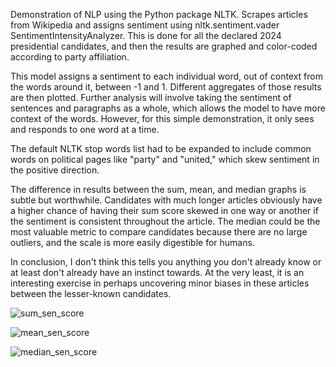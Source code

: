 

Demonstration of NLP using the Python package NLTK. Scrapes articles from Wikipedia and assigns sentiment using nltk.sentiment.vader SentimentIntensityAnalyzer. This is done for all the declared 2024 presidential candidates, and then the results are graphed and color-coded according to party affiliation.

This model assigns a sentiment to each individual word, out of context from the words around it, between -1 and 1. Different aggregates of those results are then plotted. Further analysis will involve taking the sentiment of sentences and paragraphs as a whole, which allows the model to have more context of the words. However, for this simple demonstration, it only sees and responds to one word at a time.

The default NLTK stop words list had to be expanded to include common words on political pages like "party" and "united," which skew sentiment in the positive direction.

The difference in results between the sum, mean, and median graphs is subtle but worthwhile. Candidates with much longer articles obviously have a higher chance of having their sum score skewed in one way or another if the sentiment is consistent throughout the article. The median could be the most valuable metric to compare candidates because there are no large outliers, and the scale is more easily digestible for humans.

In conclusion, I don't think this tells you anything you don't already know or at least don't already have an instinct towards. At the very least, it is an interesting exercise in perhaps uncovering minor biases in these articles between the lesser-known candidates.



![sum_sen_score](https://github.com/Luke-Chesley/Wiki-page-sentiment/assets/106439301/22868546-db42-4e0f-ba28-2ba0e3af7c35)

![mean_sen_score](https://github.com/Luke-Chesley/Wiki-page-sentiment/assets/106439301/bfe55bce-cbee-4c37-8c0e-56b8f6fc8178)

![median_sen_score](https://github.com/Luke-Chesley/Wiki-page-sentiment/assets/106439301/fbc370a1-401c-4840-b7b6-49ed26dd1228)


